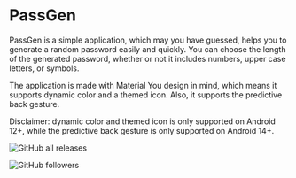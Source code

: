 # PassGen

PassGen is a simple application, which may you have guessed, helps you to generate a random password easily and quickly. You can choose the length of the generated password, whether or not it includes numbers, upper case letters, or symbols.

The application is made with Material You design in mind, which means it supports dynamic color and a themed icon. Also, it supports the predictive back gesture.

Disclaimer: dynamic color and themed icon is only supported on Android 12+, while the predictive back gesture is only supported on Android 14+.

![GitHub all releases](https://img.shields.io/github/downloads/TheGeekyGuy2049/PassGen/total?color=green)

![GitHub followers](https://img.shields.io/github/followers/TheGeekyGuy2049)

